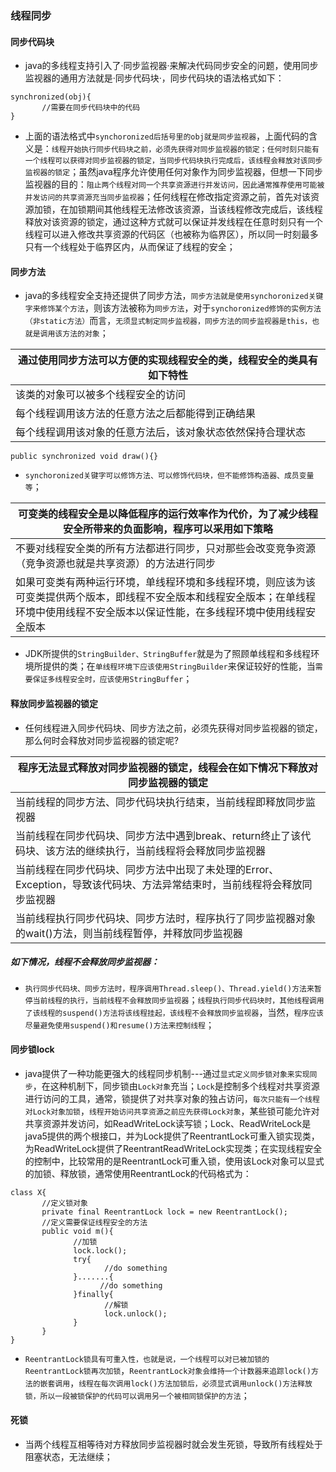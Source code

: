 ### 线程同步
#### 同步代码块
+ java的多线程支持引入了·同步监视器·来解决代码同步安全的问题，使用同步监视器的通用方法就是·同步代码块·，同步代码块的语法格式如下：

```
synchronized(obj){
       //需要在同步代码块中的代码
}
```

+ 上面的语法格式中`synchoronized后括号里的obj就是同步监视器`，上面代码的含义是：`线程开始执行同步代码块之前，必须先获得对同步监视器的锁定；任何时刻只能有一个线程可以获得对同步监视器的锁定，当同步代码块执行完成后，该线程会释放对该同步监视器的锁定`；虽然java程序允许使用任何对象作为同步监视器，但想一下同步监视器的目的：`阻止两个线程对同一个共享资源进行并发访问，因此通常推荐使用可能被并发访问的共享资源充当同步监视器`；任何线程在修改指定资源之前，首先对该资源加锁，在加锁期间其他线程无法修改该资源，当该线程修改完成后，该线程释放对该资源的锁定，通过这种方式就可以保证并发线程在任意时刻只有一个线程可以进入修改共享资源的代码区（也被称为临界区），所以同一时刻最多只有一个线程处于临界区内，从而保证了线程的安全；

#### 同步方法
+ java的多线程安全支持还提供了同步方法，`同步方法就是使用synchoronized关键字来修饰某个方法`，则该方法被称为`同步方法`，对于`synchoronized修饰的实例方法（非static方法）`而言，`无须显式制定同步监视器，同步方法的同步监视器是this，也就是调用该方法的对象`；

|通过使用同步方法可以方便的实现线程安全的类，线程安全的类具有如下特性|
|------|
|该类的对象可以被多个线程安全的访问|
|每个线程调用该方法的任意方法之后都能得到正确结果|
|每个线程调用该对象的任意方法后，该对象状态依然保持合理状态|

```
public synchronized void draw(){}
```

+ `synchoronized关键字可以修饰方法、可以修饰代码块，但不能修饰构造器、成员变量等`；

|可变类的线程安全是以降低程序的运行效率作为代价，为了减少线程安全所带来的负面影响，程序可以采用如下策略|
|------|
|不要对线程安全类的所有方法都进行同步，只对那些会改变竞争资源（竞争资源也就是共享资源）的方法进行同步|
|如果可变类有两种运行环境，单线程环境和多线程环境，则应该为该可变类提供两个版本，即线程不安全版本和线程安全版本；在单线程环境中使用线程不安全版本以保证性能，在多线程环境中使用线程安全版本|

+ JDK所提供的`StringBuilder、StringBuffer`就是为了照顾单线程和多线程环境所提供的类；在`单线程环境下应该使用StringBuilder`来保证较好的性能，当`需要保证多线程安全时，应该使用StringBuffer`；

#### 释放同步监视器的锁定

+ 任何线程进入同步代码块、同步方法之前，必须先获得对同步监视器的锁定，那么何时会释放对同步监视器的锁定呢?

|程序无法显式释放对同步监视器的锁定，线程会在如下情况下释放对同步监视器的锁定|
|------|
|当前线程的同步方法、同步代码块执行结束，当前线程即释放同步监视器|
|当前线程在同步代码块、同步方法中遇到break、return终止了该代码块、该方法的继续执行，当前线程将会释放同步监视器|
|当前线程在同步代码块、同步方法中出现了未处理的Error、Exception，导致该代码块、方法异常结束时，当前线程将会释放同步监视器|
|当前线程执行同步代码块、同步方法时，程序执行了同步监视器对象的wait()方法，则当前线程暂停，并释放同步监视器|

##### 如下情况，线程不会释放同步监视器：

+ `执行同步代码块、同步方法时，程序调用Thread.sleep()、Thread.yield()方法来暂停当前线程的执行，当前线程不会释放同步监视器`；`线程执行同步代码块时，其他线程调用了该线程的suspend()方法将该线程挂起，该线程不会释放同步监视器`，当然，`程序应该尽量避免使用suspend()和resume()方法来控制线程`；

#### 同步锁lock

+ java提供了一种功能更强大的线程同步机制---通过`显式定义同步锁对象来实现同步`，在这种机制下，同步锁由`Lock对象`充当；`Lock`是控制多个线程对共享资源进行访问的工具，通常，锁提供了对共享对象的独占访问，`每次只能有一个线程对Lock对象加锁`，`线程开始访问共享资源之前应先获得Lock对象`，某些锁可能允许对共享资源并发访问，如ReadWriteLock读写锁；Lock、ReadWriteLock是java5提供的两个根接口，并为Lock提供了ReentrantLock可重入锁实现类，为ReadWriteLock提供了ReentrantReadWriteLock实现类；在实现线程安全的控制中，比较常用的是ReentrantLock可重入锁，使用该Lock对象可以显式的加锁、释放锁，通常使用ReentrantLock的代码格式为：

```
class X{
       //定义锁对象
       private final ReentrantLock lock = new ReentrantLock();
       //定义需要保证线程安全的方法
       public void m(){
              //加锁
              lock.lock();
              try{
                     //do something
              }.......{
                    //do something
              }finally{
                     //解锁
                     lock.unlock();
              }
       }
}
```

+ `ReentrantLock锁具有可重入性，也就是说，一个线程可以对已被加锁的ReentrantLock锁再次加锁`，`ReentrantLock对象会维持一个计数器来追踪lock()方法的嵌套调用`，`线程在每次调用lock()方法加锁后，必须显式调用unlock()方法释放锁，所以一段被锁保护的代码可以调用另一个被相同锁保护的方法`；

#### 死锁
+ 当两个线程互相等待对方释放同步监视器时就会发生死锁，导致所有线程处于阻塞状态，无法继续；
